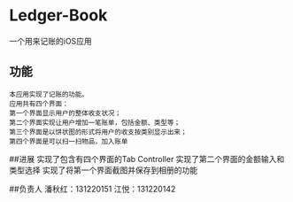 # Ledger-Book
一个用来记账的iOS应用<br>
## 功能
    本应用实现了记账的功能。
    应用共有四个界面：
    第一个界面显示用户的整体收支状况；
    第二个界面实现让用户增加一笔账单，包括金额、类型等；
    第三个界面是以饼状图的形式将用户的收支按类别显示出来；
    第四个界面是可以扫一扫物品，加入账单
##进展
    实现了包含有四个界面的Tab Controller
    实现了第二个界面的金额输入和类型选择
    实现了将第一个界面截图并保存到相册的功能
    
##负责人
    潘秋红：131220151
    江悦：131220142

